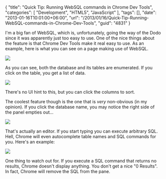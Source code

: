 {
	"title": "Quick Tip: Running WebSQL commands in Chrome Dev Tools",
	"categories": [
		"Development",
		"HTML5",
		"JavaScript"
	],
	"tags": [],
	"date": "2013-01-16T10:01:00+06:00",
	"url": "/2013/01/16/Quick-Tip-Running-WebSQL-commands-in-Chrome-Dev-Tools",
	"guid": "4831"
}

I'm a big fan of WebSQL, which is, unfortunately, going the way of the Dodo since it was apparently just too easy to use. One of the nice things about the feature is that Chrome Dev Tools make it real easy to use. As an example, here is what you can see on a page making use of WebSQL.
<!--more-->
<img src="http://www.raymondcamden.com/images/ScreenClip164.png" />

As you can see, both the database and its tables are enumerated. If you click on the table, you get a list of data.

<img src="http://www.raymondcamden.com/images/ScreenClip165.png" />

There's no UI hint to this, but you can click the columns to sort. 

The coolest feature though is the one that is <i>very</i> non-obvious (in my opinion). If you click the database name, you may notice the right side of the panel empties out...

<img src="http://www.raymondcamden.com/images/ScreenClip166.png" />

That's actually an editor. If you start typing you can execute arbitrary SQL. Hell, Chrome will even autocomplete table names and SQL commands for you. Here's an example:

<img src="http://www.raymondcamden.com/images/ScreenClip167.png" />

One thing to watch out for. If you execute a SQL command that returns no results, Chrome doesn't display anything. You don't get a nice "0 Results". In fact, Chrome will remove the SQL from the pane.
